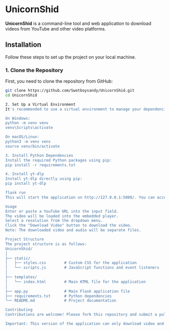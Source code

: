 # UnicornShid

**UnicornShid** is a command-line tool and web application to download videos from YouTube and other video platforms.

## Installation

Follow these steps to set up the project on your local machine.

### 1. Clone the Repository

First, you need to clone the repository from GitHub:

```bash
git clone https://github.com/Swotboysandy/UnicornShid.git
cd UnicornShid

2. Set Up a Virtual Environment
It's recommended to use a virtual environment to manage your dependencies and avoid conflicts with other projects.

On Windows:
python -m venv venv
venv\Scripts\activate

On macOS/Linux:
python3 -m venv venv
source venv/bin/activate

3. Install Python Dependencies
Install the required Python packages using pip:
pip install -r requirements.txt

4. Install yt-dlp
Install yt-dlp directly using pip:
pip install yt-dlp

flask run
This will start the application on http://127.0.0.1:5000/. You can access it by navigating to this URL in your web browser.

Usage
Enter or paste a YouTube URL into the input field.
The video will be loaded into the embedded player.
Select a resolution from the dropdown menu.
Click the "Download Video" button to download the video.
Note: The downloaded video and audio will be separate files.

Project Structure
The project structure is as follows:
UnicornShid/
│
├── static/
│   ├── styles.css        # Custom CSS for the application
│   └── scripts.js        # JavaScript functions and event listeners
│
├── templates/
│   └── index.html        # Main HTML file for the application
│
├── app.py                # Main Flask application file
├── requirements.txt      # Python dependencies
└── README.md             # Project documentation

Contributing
Contributions are welcome! Please fork this repository and submit a pull request for review.

Important: This version of the application can only download video and audio separately, not as a single merged file.
